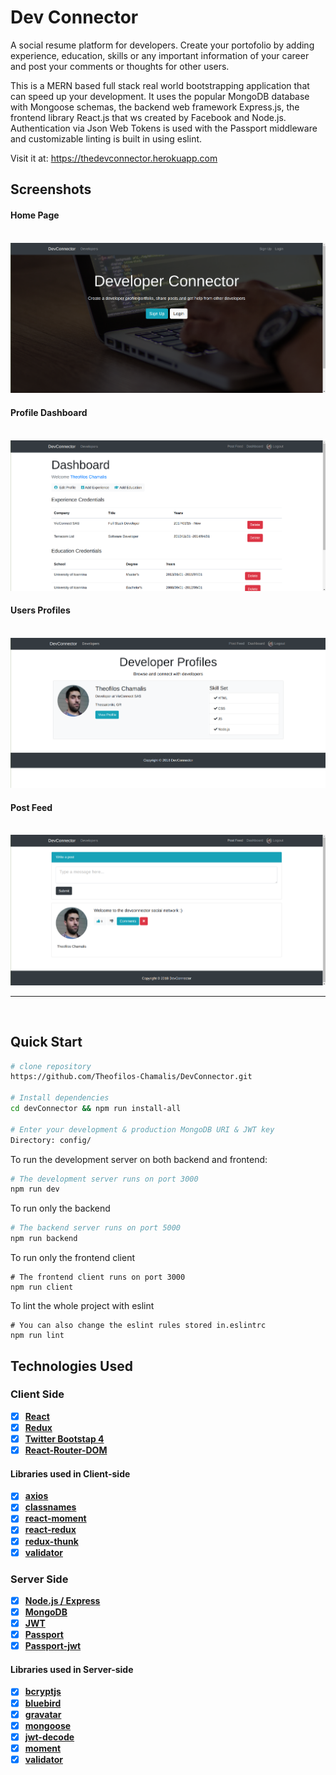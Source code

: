 # Dev Connector

A social resume platform for developers. Create your portofolio by adding experience, education, skills or any important information of your career and post your comments or thoughts for other users.

This is a MERN based full stack real world bootstrapping application that can speed up your development. It uses the popular MongoDB database with Mongoose schemas, the backend web framework Express.js, the frontend library React.js that ws created by Facebook and Node.js. Authentication via Json Web Tokens is used with the Passport middleware and customizable linting is built in using eslint.

Visit it at: <a href="https://thedevconnector.herokuapp.com" target="_blank"> https://thedevconnector.herokuapp.com</a>

## Screenshots

<h4>Home Page</h4>
<br>
<img src="github-screenshots/homepage.png">

<br>
<h4>Profile Dashboard</h4>
<br>
<img src="github-screenshots/dashboard.png">

<br>
<h4>Users Profiles</h4>
<br>
<img src="github-screenshots/developers.png">

<br>
<h4>Post Feed</h4>
<br>
<img src="github-screenshots/post-feed.png">

---
<br>

## Quick Start

```bash
# clone repository
https://github.com/Theofilos-Chamalis/DevConnector.git

# Install dependencies
cd devConnector && npm run install-all

# Enter your development & production MongoDB URI & JWT key
Directory: config/
```

To run the development server on both backend and frontend:

```bash
# The development server runs on port 3000
npm run dev
```

To run only the backend

```bash
# The backend server runs on port 5000
npm run backend
```

To run only the frontend client
```
# The frontend client runs on port 3000
npm run client
```

To lint the whole project with eslint
```
# You can also change the eslint rules stored in.eslintrc
npm run lint
```

## Technologies Used

### Client Side

- [x] **[React](https://github.com/facebook/react)**
- [x] **[Redux](https://github.com/reactjs/redux)**
- [x] **[Twitter Bootstap 4](https://github.com/twbs/bootstrap/tree/v4-dev)**
- [x] **[React-Router-DOM](https://github.com/ReactTraining/react-router/tree/master/packages/react-router-dom)**

#### Libraries used in Client-side

- [x] **[axios](https://github.com/axios/axios)**
- [x] **[classnames](https://github.com/JedWatson/classnames)**
- [x] **[react-moment](https://github.com/headzoo/react-moment)**
- [x] **[react-redux](https://github.com/reduxjs/react-redux)**
- [x] **[redux-thunk](https://github.com/reduxjs/redux-thunk)**
- [x] **[validator](https://github.com/chriso/validator.js)**

### Server Side

- [x] **[Node.js / Express](https://github.com/expressjs/express)**
- [x] **[MongoDB](https://github.com/mongodb/mongo)**
- [x] **[JWT](https://github.com/auth0/node-jsonwebtoken)**
- [x] **[Passport](http://www.passportjs.org/)**
- [x] **[Passport-jwt](https://github.com/themikenicholson/passport-jwt)**

#### Libraries used in Server-side

- [x] **[bcryptjs](https://github.com/dcodeIO/bcrypt.js)**
- [x] **[bluebird](http://bluebirdjs.com/docs/getting-started.html)**
- [x] **[gravatar](https://github.com/emerleite/node-gravatar)**
- [x] **[mongoose](http://mongoosejs.com/)**
- [x] **[jwt-decode](https://github.com/auth0/jwt-decode)**
- [x] **[moment](https://momentjs.com/)**
- [x] **[validator](https://github.com/chriso/validator.js)**
